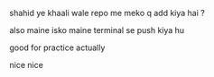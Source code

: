 shahid ye khaali wale repo me meko q add kiya hai ?

also maine isko maine terminal se push kiya hu 

good for practice actually 

nice nice